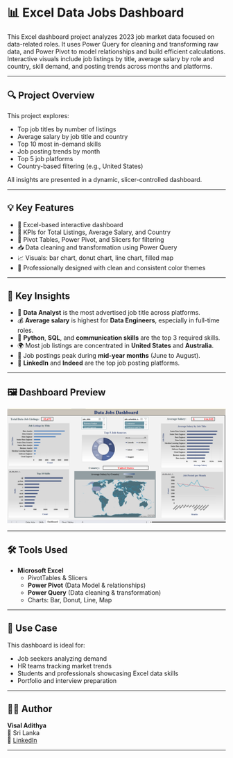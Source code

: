 # 📊 Excel Data Jobs Dashboard

This Excel dashboard project analyzes 2023 job market data focused on data-related roles. It uses Power Query for cleaning and transforming raw data, and Power Pivot to model relationships and build efficient calculations. Interactive visuals include job listings by title, average salary by role and country, skill demand, and posting trends across months and platforms.

---

## 🔍 Project Overview

This project explores:
- Top job titles by number of listings
- Average salary by job title and country
- Top 10 most in-demand skills
- Job posting trends by month
- Top 5 job platforms
- Country-based filtering (e.g., United States)

All insights are presented in a dynamic, slicer-controlled dashboard.

---

## 💡 Key Features

- 📁 Excel-based interactive dashboard
- 📌 KPIs for Total Listings, Average Salary, and Country
- 🎯 Pivot Tables, Power Pivot, and Slicers for filtering
- 📥 Data cleaning and transformation using Power Query
- 📈 Visuals: bar chart, donut chart, line chart, filled map
- 🎨 Professionally designed with clean and consistent color themes

---

## 📌 Key Insights

- 📌 **Data Analyst** is the most advertised job title across platforms.
- 💰 **Average salary** is highest for **Data Engineers**, especially in full-time roles.
- 🧠 **Python**, **SQL**, and **communication skills** are the top 3 required skills.
- 🌍 Most job listings are concentrated in **United States** and **Australia**.
- 📅 Job postings peak during **mid-year months** (June to August).
- 🔗 **LinkedIn** and **Indeed** are the top job posting platforms.

---

## 🖼️ Dashboard Preview

![Dashboard Screenshot](excel_dashboard.png)

---

## 🛠️ Tools Used

- **Microsoft Excel**
  - PivotTables & Slicers
  - **Power Pivot** (Data Model & relationships)
  - **Power Query** (Data cleaning & transformation)
  - Charts: Bar, Donut, Line, Map

---


## 🎯 Use Case

This dashboard is ideal for:
- Job seekers analyzing demand
- HR teams tracking market trends
- Students and professionals showcasing Excel data skills
- Portfolio and interview preparation

---

## 🧑‍💻 Author

**Visal Adithya**  
📍 Sri Lanka  
🔗 [LinkedIn](#)

---
